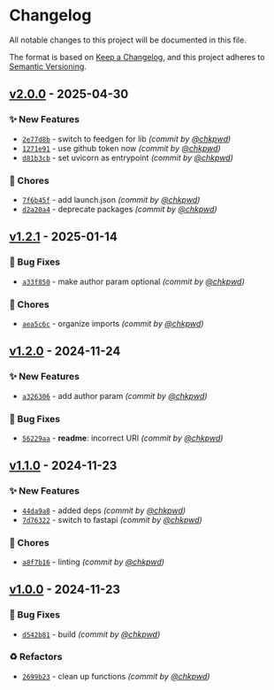 # Changelog
All notable changes to this project will be documented in this file.

The format is based on [Keep a Changelog](https://keepachangelog.com/en/1.0.0/),
and this project adheres to [Semantic Versioning](https://semver.org/spec/v2.0.0.html).

## [v2.0.0] - 2025-04-30
### :sparkles: New Features
- [`2e77d8b`](https://github.com/chkpwd/diff2rss/commit/2e77d8b70214c2da00cf165abb6cbcb9f859a770) - switch to feedgen for lib *(commit by [@chkpwd](https://github.com/chkpwd))*
- [`1271e91`](https://github.com/chkpwd/diff2rss/commit/1271e910f6863276456b9f81367b5372f72fe149) - use github token now *(commit by [@chkpwd](https://github.com/chkpwd))*
- [`d81b3cb`](https://github.com/chkpwd/diff2rss/commit/d81b3cb78a0744e6ecedb505b1982b41aa0bb81f) - set uvicorn as entrypoint *(commit by [@chkpwd](https://github.com/chkpwd))*

### :wrench: Chores
- [`7f6b45f`](https://github.com/chkpwd/diff2rss/commit/7f6b45f2a46d2d0677969e25f4ac1731677d38c6) - add launch.json *(commit by [@chkpwd](https://github.com/chkpwd))*
- [`d2a20a4`](https://github.com/chkpwd/diff2rss/commit/d2a20a415664737209538bcef3a753c2f1cc8c0e) - deprecate packages *(commit by [@chkpwd](https://github.com/chkpwd))*


## [v1.2.1] - 2025-01-14
### :bug: Bug Fixes
- [`a33f850`](https://github.com/chkpwd/diff2rss/commit/a33f850b3f1c358c4a72a7e64d4d6d410c9dce69) - make author param optional *(commit by [@chkpwd](https://github.com/chkpwd))*

### :wrench: Chores
- [`aea5c6c`](https://github.com/chkpwd/diff2rss/commit/aea5c6c8e54032c94259bf3ad4da819e750c452a) - organize imports *(commit by [@chkpwd](https://github.com/chkpwd))*


## [v1.2.0] - 2024-11-24
### :sparkles: New Features
- [`a326306`](https://github.com/chkpwd/diff2rss/commit/a326306cfe88282509d4e3e43978c82e4a66e34f) - add author param *(commit by [@chkpwd](https://github.com/chkpwd))*

### :bug: Bug Fixes
- [`56229aa`](https://github.com/chkpwd/diff2rss/commit/56229aa207a24d086b2d1c694fa4a6d23e9c01d5) - **readme**: incorrect URI *(commit by [@chkpwd](https://github.com/chkpwd))*


## [v1.1.0] - 2024-11-23
### :sparkles: New Features
- [`44da9a8`](https://github.com/chkpwd/diff2rss/commit/44da9a8d90c1d2c45164df63a756954998f008bb) - added deps *(commit by [@chkpwd](https://github.com/chkpwd))*
- [`7d76322`](https://github.com/chkpwd/diff2rss/commit/7d76322feee6101177b81ec4e0e6d760b7f8a524) - switch to fastapi *(commit by [@chkpwd](https://github.com/chkpwd))*

### :wrench: Chores
- [`a8f7b16`](https://github.com/chkpwd/diff2rss/commit/a8f7b167a5b467d01b18a1ed29ed518297be84d7) - linting *(commit by [@chkpwd](https://github.com/chkpwd))*


## [v1.0.0] - 2024-11-23
### :bug: Bug Fixes
- [`d542b81`](https://github.com/chkpwd/diff2rss/commit/d542b811724df7da0842214e769944dbd03411fd) - build *(commit by [@chkpwd](https://github.com/chkpwd))*

### :recycle: Refactors
- [`2699b23`](https://github.com/chkpwd/diff2rss/commit/2699b239d177ea2cc79dc0e8cca16d2b8a0a4363) - clean up functions *(commit by [@chkpwd](https://github.com/chkpwd))*

[v1.0.0]: https://github.com/chkpwd/diff2rss/compare/v0.3.0...v1.0.0
[v1.1.0]: https://github.com/chkpwd/diff2rss/compare/v1.0.0...v1.1.0
[v1.2.0]: https://github.com/chkpwd/diff2rss/compare/v1.1.0...v1.2.0
[v1.2.1]: https://github.com/chkpwd/diff2rss/compare/v1.2.0...v1.2.1
[v2.0.0]: https://github.com/chkpwd/diff2rss/compare/v1.2.1...v2.0.0
